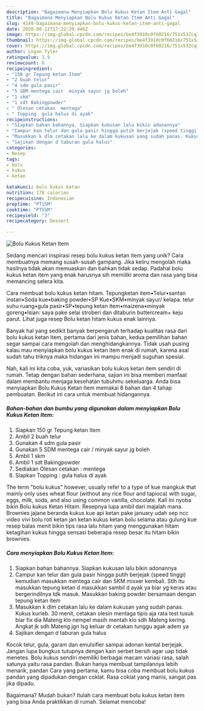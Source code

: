 ```yaml
---
description: "Bagaimana Menyiapkan Bolu Kukus Ketan Item Anti Gagal"
title: "Bagaimana Menyiapkan Bolu Kukus Ketan Item Anti Gagal"
slug: 4149-bagaimana-menyiapkan-bolu-kukus-ketan-item-anti-gagal
date: 2020-08-12T17:22:29.446Z
image: https://img-global.cpcdn.com/recipes/be4f3910c0f60216/751x532cq70/bolu-kukus-ketan-item-foto-resep-utama.jpg
thumbnail: https://img-global.cpcdn.com/recipes/be4f3910c0f60216/751x532cq70/bolu-kukus-ketan-item-foto-resep-utama.jpg
cover: https://img-global.cpcdn.com/recipes/be4f3910c0f60216/751x532cq70/bolu-kukus-ketan-item-foto-resep-utama.jpg
author: Logan Tyler
ratingvalue: 3.9
reviewcount: 6
recipeingredient:
- "150 gr Tepung ketan Item"
- "2 buah telur"
- "4 sdm gula pasir"
- "5 SDM mentega cair  minyak sayur jg boleh"
- "1 skm"
- "1 sdt Bakingpowder"
- " Olesan cetakan  mentega"
- " Topping  gula halus di ayak"
recipeinstructions:
- "Siapkan bahan bahannya. Siapkan kukusan lalu bikin adonannya"
- "Campur kan telur dan gula pasir hingga putih berjejak (speed tinggi) kemudian masukkan mentega cair dan SKM mixxer kembali. Stlh itu masukkan tepung ketan d masukkan sambil d ayak ya biar yg keras atau bergerindilnya tdk masuk. Masukkan baking powder bersamaan dengan tepung ketan item"
- "Masukkan k dlm cetakan lalu ke dalam kukusan yang sudah panas. Kukus kurleb. 30 menit, cetakan olesin mentaga tipis aja rata test tusuk biar fix dia Mateng klo nempel masih mentah klo sdh Mateng kering. Angkat jk sdh Mateng jgn lsg keluar dr cetakan tunggu agak adem ya"
- "Sajikan dengan d taburan gula halus"
categories:
- Resep
tags:
- bolu
- kukus
- ketan

katakunci: bolu kukus ketan 
nutrition: 178 calories
recipecuisine: Indonesian
preptime: "PT15M"
cooktime: "PT55M"
recipeyield: "3"
recipecategory: Dessert

---
```



![Bolu Kukus Ketan Item](https://img-global.cpcdn.com/recipes/be4f3910c0f60216/751x532cq70/bolu-kukus-ketan-item-foto-resep-utama.jpg)

Sedang mencari inspirasi resep bolu kukus ketan item yang unik? Cara membuatnya memang susah-susah gampang. Jika keliru mengolah maka hasilnya tidak akan memuaskan dan bahkan tidak sedap. Padahal bolu kukus ketan item yang enak harusnya sih memiliki aroma dan rasa yang bisa memancing selera kita.

Cara membuat bolu kukus ketan hitam. Tepungketan item•Telur•santan instan•Soda kue•baking powder•SP Kue•SKM•minyak sayur/ kelapa. telur suhu ruang•gula pasir•SP•tepung ketan item•maizena•minyak goreng•Isian: saya pake selai stroberi dan ditaburin buttercream+ keju parut. Lihat juga resep Bolu ketan hitam kukus enak lainnya.

Banyak hal yang sedikit banyak berpengaruh terhadap kualitas rasa dari bolu kukus ketan item, pertama dari jenis bahan, kedua pemilihan bahan segar sampai cara mengolah dan menghidangkannya. Tidak usah pusing kalau mau menyiapkan bolu kukus ketan item enak di rumah, karena asal sudah tahu triknya maka hidangan ini mampu menjadi suguhan spesial.


Nah, kali ini kita coba, yuk, variasikan bolu kukus ketan item sendiri di rumah. Tetap dengan bahan sederhana, sajian ini bisa memberi manfaat dalam membantu menjaga kesehatan tubuhmu sekeluarga. Anda bisa menyiapkan Bolu Kukus Ketan Item memakai 8 bahan dan 4 tahap pembuatan. Berikut ini cara untuk membuat hidangannya.

<!--inarticleads1-->

##### Bahan-bahan dan bumbu yang digunakan dalam menyiapkan Bolu Kukus Ketan Item:

1. Siapkan 150 gr Tepung ketan Item
1. Ambil 2 buah telur
1. Gunakan 4 sdm gula pasir
1. Gunakan 5 SDM mentega cair / minyak sayur jg boleh
1. Ambil 1 skm
1. Ambil 1 sdt Bakingpowder
1. Sediakan  Olesan cetakan : mentega
1. Siapkan  Topping : gula halus di ayak


The term &#34;bolu kukus&#34; however, usually refer to a type of kue mangkuk that mainly only uses wheat flour (without any rice flour and tapioca) with sugar, eggs, milk, soda, and also using common vanilla, chocolate. Kali ini nyoba bikin Bolu kukus Ketan Hitam. Resepnya lupa ambil dari majalah mana. Brownies jajane beranda kukus kue api ketan pake january udah sep ncc video vivi bolu roti ketan jan ketan kukus ketan bolu selama atau gulung kue resep balas menit bikin tips rasa lalu hitam yang menggunakan hitam ketagihan kukus hingga sensasi beberapa resep besar itu hitam bikin brownies. 

<!--inarticleads2-->

##### Cara menyiapkan Bolu Kukus Ketan Item:

1. Siapkan bahan bahannya. Siapkan kukusan lalu bikin adonannya
1. Campur kan telur dan gula pasir hingga putih berjejak (speed tinggi) kemudian masukkan mentega cair dan SKM mixxer kembali. Stlh itu masukkan tepung ketan d masukkan sambil d ayak ya biar yg keras atau bergerindilnya tdk masuk. Masukkan baking powder bersamaan dengan tepung ketan item
1. Masukkan k dlm cetakan lalu ke dalam kukusan yang sudah panas. Kukus kurleb. 30 menit, cetakan olesin mentaga tipis aja rata test tusuk biar fix dia Mateng klo nempel masih mentah klo sdh Mateng kering. Angkat jk sdh Mateng jgn lsg keluar dr cetakan tunggu agak adem ya
1. Sajikan dengan d taburan gula halus


Kocok telur, gula, garam dan emulsifier sampai adonan kental berjejak. Jangan lupa bungkus tutupnya dengan kain serbet bersih agar uap tidak menetes. Bolu kukus sendiri memiliki berbagai macam variasi rasa, salah satunya yaitu rasa pandan. Bukan hanya membuat tampilannya lebih menarik, pandan Cara yang pertama, kamu bisa coba membuat bolu kukus pandan yang dipadukan dengan coklat. Rasa coklat yang manis, sangat pas jika dipadu. 

Bagaimana? Mudah bukan? Itulah cara membuat bolu kukus ketan item yang bisa Anda praktikkan di rumah. Selamat mencoba!
